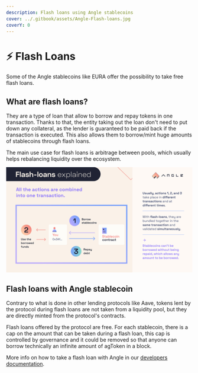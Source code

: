 ```yaml
---
description: Flash loans using Angle stablecoins
cover: ../.gitbook/assets/Angle-Flash-loans.jpg
coverY: 0
---
```


# ⚡️ Flash Loans

Some of the Angle stablecoins like EURA offer the possibility to take free flash loans.

## What are flash loans?

They are a type of loan that allow to borrow and repay tokens in one transaction. Thanks to that, the entity taking out the loan don't need to put down any collateral, as the lender is guaranteed to be paid back if the transaction is executed. This also allows them to borrow/mint huge amounts of stablecoins through flash loans.

The main use case for flash loans is arbitrage between pools, which usually helps rebalancing liquidity over the ecosystem.

![Flash loans explained](../.gitbook/assets/flash-loans-explained.jpg)

## Flash loans with Angle stablecoin

Contrary to what is done in other lending protocols like Aave, tokens lent by the protocol during flash loans are not taken from a liquidity pool, but they are directly minted from the protocol's contracts.

Flash loans offered by the protocol are free. For each stablecoin, there is a cap on the amount that can be taken during a flash loan, this cap is controlled by governance and it could be removed so that anyone can borrow technically an infinite amount of agToken in a block.

More info on how to take a flash loan with Angle in our [developers documentation](https://developers.angle.money/overview/guides/flashloans).
